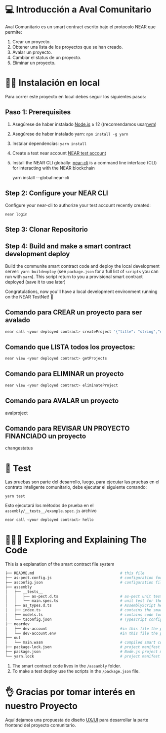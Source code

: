 💻 Introducción a Aval Comunitario
==================

 Aval Comunitario es un smart contract escrito bajo el protocolo NEAR que permite:
 
 1. Crear un proyecto.
 2. Obtener una lista de los proyectos que se han creado.
 3. Avalar un proyecto.
 4. Cambiar el status de un proyecto.
 5. Eliminar un proyecto.
 

👨‍💻 Instalación en local
===========

Para correr este proyecto en local debes seguir los siguientes pasos:


Paso 1: Prerequisites
------------------------------

1. Asegúrese de haber instalado [Node.js] ≥ 12 ((recomendamos usar[nvm])
2. Asegúrese de haber instalado yarn: `npm install -g yarn`
3. Instalar dependencias: `yarn install`
4. Create a test near account [NEAR test account]
5. Install the NEAR CLI globally: [near-cli] is a command line interface (CLI) for interacting with the NEAR blockchain

    yarn install --global near-cli

Step 2: Configure your NEAR CLI
-------------------------------

Configure your near-cli to authorize your test account recently created:

    near login
    
Step 3: Clonar Repositorio
-------------------------------    


Step 4: Build and make a smart contract development deploy  
--------------------------------

Build the communite smart contract code and deploy the local development server: `yarn buildevploy` (see `package.json` for a full list of `scripts` you can run with `yarn`). This script return to you a provisional smart contract deployed (save it to use later)


Congratulations, now you'll have a local development environment running on the NEAR TestNet! 🥳


Comando para CREAR un proyecto para ser avalado
-----------------------------------------------

```bash
near call <your deployed contract> createProject '{"title": "string","description":"string"}' 
```

Comando que LISTA todos los proyectos:
--------------------------------------------

```bash
near view <your deployed contract> getProjects
```

Comando para ELIMINAR un proyecto
--------------------------------------------

```bash
near view <your deployed contract> eliminateProject
``` 

Comando para AVALAR un proyecto
--------------------------------------------

avalproject


Comando para REVISAR UN PROYECTO FINANCIADO un proyecto
--------------------------------------------------------

changestatus

🤖 Test 
==================

Las pruebas son parte del desarrollo, luego, para ejecutar las pruebas en el contrato inteligente comunitario, debe ejecutar el siguiente comando:

    yarn test


Esto ejecutará los métodos de prueba en el `assembly/__tests__/example.spec.js` archivo


```bash
near call <your deployed contract> hello  
```


👩🏼‍🏫 Exploring and Explaining The Code 
====================================
This is a explanation of the smart contract file system

```bash
├── README.md                                       # this file
├── as-pect.config.js                               # configuration for as-pect (AssemblyScript unit testing)
├── asconfig.json                                   # configuration file for Assemblyscript compiler
├── assembly
│   ├── __tests__
│   │   ├── as-pect.d.ts                            # as-pect unit testing headers for type hints
│   │   └── main.spec.ts                            # unit test for the contract
│   ├── as_types.d.ts                               # AssemblyScript headers for type hint
│   ├── index.ts                                    # contains the smart contract code
│   ├── models.ts                                   # contains code for the models accesible to the smart contract
│   └── tsconfig.json                               # Typescript configuration file
├── neardev
│   ├── dev-account                                 #in this file the provisional deploy smart contract account is saved
│   └── dev-account.env                             #in this file the provisional deploy smart contract account is saved like a environment variable                             
├── out
│   └── main.wasm                                   # compiled smart contract code using to deploy
├── package-lock.json                               # project manifest lock version
├── package.json                                    # Node.js project manifest (scripts and dependencies)
└── yarn.lock                                       # project manifest lock version
```
1. The smart contract code lives in the `/assambly` folder.
2. To make a test deploy use the scripts in the `/package.json` file.



👌 Gracias por tomar interés en nuestro Proyecto
==============================================

Aquí dejamos una propuesta de diseño [UX/UI] para desarrollar la parte frontend del proyecto comunitario. 


  [create-near-app]: https://github.com/near/create-near-app
  [Node.js]: https://nodejs.org/en/download/package-manager/
  [NEAR accounts]: https://docs.near.org/docs/concepts/account
  [NEAR Wallet]: https://wallet.testnet.near.org/
  [near-cli]: https://github.com/near/near-cli
  [NEAR test account]: https://docs.near.org/docs/develop/basics/create-account#creating-a-testnet-account
  [nvm]: https://github.com/nvm-sh/nvm
  [UX/UI]: https://www.figma.com/proto/0dZLC0WI1eVsfjeKu3T8J8/Garant%C3%ADzame?node-id=2%3A8&scaling=scale-down-width&page-id=0%3A1&starting-point-node-id=2%3A8
